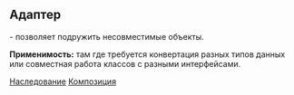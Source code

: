 <h2>Адаптер</h2> - позволяет подружить несовместимые объекты.

**Применимость:** там где требуется конвертация разных типов данных или совместная работа классов с разными интерфейсами.

<a href='https://github.com/isys35/hints/blob/master/patterns/other/codes/adapter_inheritance.py'>Наследование</a> 
<a href='https://github.com/isys35/hints/blob/master/patterns/other/codes/adapter_composition.py'>Композиция</a>
